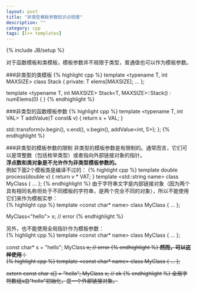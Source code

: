 ```yaml
---
layout: post
title: "非类型模板参数知识点梳理"
description: ""
category: cpp
tags: [C++ templates]
---
```

{% include JB/setup %}

对于函数模板和类模板，模板参数并不局限于类型，普通值也可以作为模板参数。

###非类型的类模板
{% highlight cpp %}
template <typename T, int MAXSIZE>
class Stack {
private:
    T elems[MAXSIZE];
...
};


template <typename T, int MAXSIZE>
Stack<T, MAXSIZE>::Stack()
: numElems(0)
{
}
{% endhighlight %}

###非类型的函数模板参数
{% highlight cpp %}
template <typename T, int VAL>
T addValue(T const& v)
{
    return x + VAL;
}


std::transform(v.begin(), v.end(), v.begin(), addValue<int, 5>);
};
{% endhighlight %}

###非类型的模板参数的限制
非类型的模板参数是有限制的。通常而言，它们可以是常整数（包括枚举类型）或者指向外部链接对象的指针。  
**浮点数和类对象是不允许作为非类型模板参数的。**  
例如下面2个模板类是编译不过的： 
{% highlight cpp %}
template <double VAT>
double process(double v)
{
    return v * VAT;
}
template <std::string name>
class MyClass {
...
};
{% endhighlight %}
由于字符串文字是内部链接对象（因为两个具有相同名称但处于不同模板的字符串，是两个完全不同的对象），所以不能使用它们来作为模板实参：  
{% highlight cpp %}
template <const char* name>
class MyClass {
...
};


MyClass<"hello"> x; // error
{% endhighlight %}

另外，也不能使用全局指针作为模板参数：  
{% highlight cpp %}
template <const char* name>
class MyClass {
...
};


const char* s = "hello";
MyClass<s> x;   // error
{% endhighlight %}
**然而，可以这样使用：**  
{% highlight cpp %}
template <const char* name>
class MyClass {
...
};


extern const char s[] = "hello";
MyClass<s> x; // ok
{% endhighlight %}
全局字符数组s由"hello"初始化，是一个外部链接对象。



